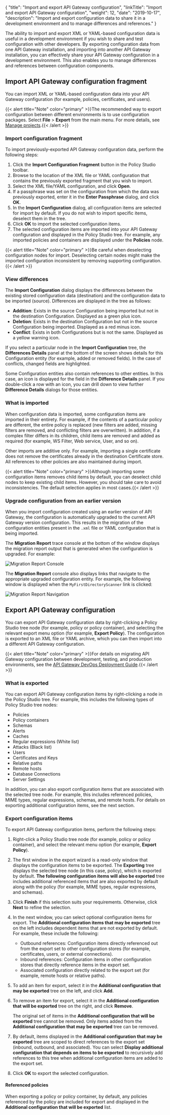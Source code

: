 {
"title": "Import and export API Gateway configuration",
"linkTitle": "Import and export API Gateway configuration",
"weight": 12,
"date": "2019-10-17",
"description": "Import and export configuration data to share it in a development environment and to manage differences and references."
}

The ability to import and export XML or YAML-based configuration data is useful in a development environment if you wish to share and test configuration with other developers. By exporting configuration data from one API Gateway installation, and importing into another API Gateway installation, you can effectively share your API Gateway configuration in a development environment. This also enables you to manage differences and references between configuration components.

## Import API Gateway configuration fragment

You can import XML or YAML-based configuration data into your API Gateway configuration (for example, policies, certificates, and users).

{{< alert title="Note" color="primary" >}}The recommended way to export configuration between different environments is to use configuration packages. Select **File** > **Export** from the main menu. For more details, see [Manage projects](/docs/apim_policydev/apigw_poldev/general_project).{{< /alert >}}

### Import configuration fragment

To import previously-exported API Gateway configuration data, perform the following steps:

1. Click the **Import Configuration Fragment**
    button in the Policy Studio toolbar.
2. Browse to the location of the XML file or YAML configuration that contains the previously exported fragment that you wish to import.
3. Select the XML file/YAML configuration, and click **Open**.
4. If a passphrase was set on the configuration from which the data was previously exported, enter it in the **Enter Passphrase**
    dialog, and click **OK**.
5. In the **Import Configuration**
    dialog, all configuration items are selected for import by default. If you do not wish to import specific items, deselect them in the tree.
6. Click **OK**
    to import the selected configuration items.
7. The selected configuration items are imported into your API Gateway configuration and displayed in the Policy Studio tree. For example, any imported policies and containers are displayed under the **Policies** node.

{{< alert title="Note" color="primary" >}}Be careful when deselecting configuration nodes for import. Deselecting certain nodes might make the imported configuration inconsistent by removing supporting configuration. {{< /alert >}}

### View differences

The **Import Configuration**
dialog displays the differences between the existing stored configuration data (destination) and the configuration data to be imported (source). Differences are displayed in the tree as follows:

* **Addition**: Exists in the source Configuration being imported but not in the destination Configuration. Displayed as a green plus icon.
* **Deletion**: Exists in the destination Configuration but not in the source Configuration being imported. Displayed as a red minus icon.
* **Conflict**: Exists in both Configurations but is not the same. Displayed as a yellow warning icon.

If you select a particular node in the **Import Configuration**
tree, the **Differences Details**
panel at the bottom of the screen shows details for this Configuration entity (for example, added or removed fields). In the case of conflicts, changed fields are highlighted.

Some Configuration entities also contain references to other entities. In this case, an icon is displayed for the field in the **Difference Details**
panel. If you double-click a row with an icon, you can drill down to view further **Difference Details**
dialogs for those entities.

### What is imported

When configuration data is imported, some configuration items are imported in their entirety. For example, if the contents of a particular policy are different, the entire policy is replaced (new filters are added, missing filters are removed, and conflicting filters are overwritten). In addition, if a complex filter differs in its children, child items are removed and added as required (for example, WS Filter, Web service, User, and so on).

Other imports are additive only. For example, importing a single certificate does not remove the certificates already in the destination Certificate store. All references to other policies are also maintained during import.

{{< alert title="Note" color="primary" >}}Although importing some configuration items removes child items by default, you can deselect child nodes to keep existing child items. However, you should take care to avoid inconsistencies. The default selection applies in most cases.{{< /alert >}}

### Upgrade configuration from an earlier version

When you import configuration created using an earlier version of API Gateway, the configuration is automatically upgraded to the current API Gateway version configuration. This results in the migration of the configuration entities present in the `.xml`
file or YAML configuration that is being imported.

The **Migration Report**
trace console at the bottom of the window displays the migration report output that is generated when the configuration is upgraded. For example:

![Migration Report Console](/Images/docbook/images/general/import_migrate_report.png)

The **Migration Report**
console also displays links that navigate to the appropriate upgraded configuration entity. For example, the following window is displayed when the `MyFirstDirectoryScanner`
link is clicked:

![Migration Report Navigation](/Images/docbook/images/general/import_migrate_link.png)

## Export API Gateway configuration

You can export API Gateway configuration data by right-clicking a Policy Studio tree node (for example, policy or policy container), and selecting the relevant export menu option (for example, **Export Policy**). The configuration is exported to an XML file or YAML archive, which you can then import into a different API Gateway configuration.

{{< alert title="Note" color="primary" >}}For details on migrating API Gateway configuration between development, testing, and production environments, see the [API Gateway DevOps Deployment Guide](/docs/apigtw_devops/).{{< /alert >}}

### What is exported

You can export API Gateway configuration items by right-clicking a node in the Policy Studio tree. For example, this includes the following types of Policy Studio tree nodes:

* Policies
* Policy containers
* Schemas
* Alerts
* Caches
* Regular expressions (White list)
* Attacks (Black list)
* Users
* Certificates and Keys
* Relative paths
* Remote hosts
* Database Connections
* Server Settings

In addition, you can also export configuration items that are associated with the selected tree node. For example, this includes referenced policies, MIME types, regular expressions, schemas, and remote hosts. For details on exporting additional configuration items, see the next section.

### Export configuration items

To export API Gateway configuration items, perform the following steps:

1. Right-click a Policy Studio tree node (for example, policy or policy container), and select the relevant menu option (for example, **Export Policy**).
2. The first window in the export wizard is a read-only window that displays the configuration items to be exported. The **Exporting**
    tree displays the selected tree node (in this case, policy), which is exported by default. **The following configuration items will also be exported**
    tree includes additional referenced items that are also exported by default along with the policy (for example, MIME types, regular expressions, and schemas).
3. Click **Finish**
    if this selection suits your requirements. Otherwise, click **Next**
    to refine the selection.
4. In the next window, you can select optional configuration items for export. The **Additional configuration items that may be exported** tree on the left includes dependent items that are not exported by default. For example, these include the following:
    * Outbound references: Configuration items directly referenced out from the export set to other configuration stores (for example, certificates, users, or external connections).
    * Inbound references: Configuration items in other configuration stores that directly reference items in the export set.
    * Associated configuration directly related to the export set (for example, remote hosts or relative paths).
5. To add an item for export, select it in the **Additional configuration that may be exported** tree on the left, and click **Add**.
6. To remove an item for export, select it in the **Additional configuration that will be exported** tree on the right, and click **Remove**.

    The original set of items in the **Additional configuration that will be exported** tree cannot be removed. Only items added from the **Additional configuration that may be exported** tree can be removed.

7. By default, items displayed in the **Additional configuration that may be exported** tree are scoped to direct references to the export set (inbound, outbound, and associated). You can select **Display additional configuration that depends on items to be exported** to recursively add references to this tree when additional configuration items are added to the export set.
8. Click **OK** to export the selected configuration.

#### Referenced policies

When exporting a policy or policy container, by default, any policies referenced by the policy are included for export and displayed in the **Additional configuration that will be exported** list.
